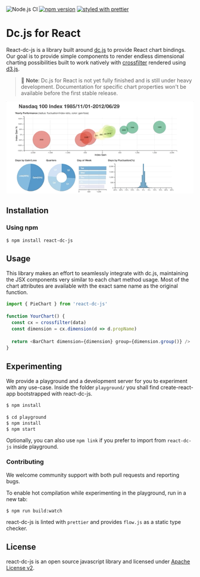 ![Node.js CI](https://github.com/dc-js/react-dc-js/workflows/Node.js%20CI/badge.svg)
[![npm version](https://badge.fury.io/js/react-dc-js.svg)](https://badge.fury.io/js/react-dc-js)
[![styled with prettier](https://img.shields.io/badge/styled_with-prettier-ff69b4.svg)](https://github.com/prettier/prettier)

# Dc.js for React

React-dc-js is a library built around [dc.js](https://github.com/dc-js/dc.js) to provide React
chart bindings.
Our goal is to provide simple components to render endless dimensional charting possibilities built to work natively with
[crossfilter](http://crossfilter.github.io/crossfilter/) rendered using [d3.js](https://d3js.org/).

> 👋️ **Note**: Dc.js for React is not yet fully finished and is still under heavy development.
Documentation for specific chart properties won't be available before the  first stable release.

![Preview](preview.gif)

## Installation

### Using npm

```shell script
$ npm install react-dc-js
```

## Usage

This library makes an effort to seamlessly integrate with dc.js, maintaining the JSX components very similar
to each chart method usage. Most of the chart attributes are available with the exact same name as the
original function.

```javascript
import { PieChart } from 'react-dc-js'

function YourChart() {
  const cx = crossfilter(data)
  const dimension = cx.dimension(d => d.propName)

  return <BarChart dimension={dimension} group={dimension.group()} />
}
```

## Experimenting

We provide a playground and a development server for you to experiment with any use-case. Inside the folder
`playground/` you shall find create-react-app bootstrapped with react-dc-js.

```shell script
$ npm install

$ cd playground
$ npm install
$ npm start
```

Optionally, you can also use `npm link` if you prefer to import from `react-dc-js` inside playground.

### Contributing

We welcome community support with both pull requests and reporting bugs.

To enable hot compilation while experimenting in the playground, run in a new tab:

```shell script
$ npm run build:watch
```

react-dc-js is linted with `prettier` and provides `flow.js` as a static type checker.

## License

react-dc-js is an open source javascript library and licensed under
[Apache License v2](http://www.apache.org/licenses/LICENSE-2.0.html).
